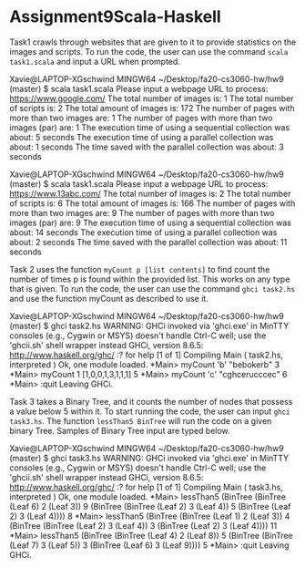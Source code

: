 # Assignment9Scala-Haskell


Task1 crawls through websites that are given to it to provide statistics on the images and scripts. To run the code, the user can use the command `scala task1.scala` and input a URL when prompted.

Xavie@LAPTOP-XGschwind MINGW64 ~/Desktop/fa20-cs3060-hw/hw9 (master)
$ scala task1.scala
Please input a webpage URL to process: https://www.google.com/
The total number of images is: 1
The total number of scripts is: 2
The total amount of images is: 172
The number of pages with more than two images are: 1
The number of pages with more than two images (par) are: 1
The execution time of using a sequential collection was about: 5 seconds
The execution time of using a parallel collection was about: 1 seconds
The time saved with the parallel collection was about: 3 seconds


Xavie@LAPTOP-XGschwind MINGW64 ~/Desktop/fa20-cs3060-hw/hw9 (master)
$ scala task1.scala
Please input a webpage URL to process: https://www.13abc.com/
The total number of images is: 2
The total number of scripts is: 6
The total amount of images is: 166
The number of pages with more than two images are: 9
The number of pages with more than two images (par) are: 9
The execution time of using a sequential collection was about: 14 seconds
The execution time of using a parallel collection was about: 2 seconds
The time saved with the parallel collection was about: 11 seconds


Task 2 uses the function `myCount p [list contents]` to find count the number of times p is found within the provided list. This works on any type that is given. To run the code, the user can use the command `ghci task2.hs` and use the function myCount as described to use it.


Xavie@LAPTOP-XGschwind MINGW64 ~/Desktop/fa20-cs3060-hw/hw9 (master)
$ ghci task2.hs
WARNING: GHCi invoked via 'ghci.exe' in MinTTY consoles (e.g., Cygwin or MSYS)
         doesn't handle Ctrl-C well; use the 'ghcii.sh' shell wrapper instead
GHCi, version 8.6.5: http://www.haskell.org/ghc/  :? for help
[1 of 1] Compiling Main             ( task2.hs, interpreted )
Ok, one module loaded.
*Main> myCount 'b' "bebokerb"
3
*Main> myCount 1 [1,0,0,1,3,1,1,1]
5
*Main> myCount 'c' "cghcerucccec"
6
*Main> :quit
Leaving GHCi.


Task 3 takes a Binary Tree, and it counts the number of nodes that possess a value below 5 within it. To start running the code, the user can input `ghci task3.hs`. The function `lessThan5 BinTree` will run the code on a given binary Tree. Samples of Binary Tree input are typed below.

Xavie@LAPTOP-XGschwind MINGW64 ~/Desktop/fa20-cs3060-hw/hw9 (master)
$ ghci task3.hs
WARNING: GHCi invoked via 'ghci.exe' in MinTTY consoles (e.g., Cygwin or MSYS)
         doesn't handle Ctrl-C well; use the 'ghcii.sh' shell wrapper instead
GHCi, version 8.6.5: http://www.haskell.org/ghc/  :? for help
[1 of 1] Compiling Main             ( task3.hs, interpreted )
Ok, one module loaded.
*Main> lessThan5 (BinTree (BinTree (Leaf 6) 2 (Leaf 3)) 9 (BinTree (BinTree (Leaf 2) 3 (Leaf 4)) 5 (BinTree (Leaf 2) 3 (Leaf 4))))
8
*Main> lessThan5 (BinTree (BinTree (Leaf 1) 2 (Leaf 3)) 4 (BinTree (BinTree (Leaf 2) 3 (Leaf 4)) 3 (BinTree (Leaf 2) 3 (Leaf 4))))
11
*Main> lessThan5 (BinTree (BinTree (Leaf 4) 2 (Leaf 8)) 5 (BinTree (BinTree (Leaf 7) 3 (Leaf 5)) 3 (BinTree (Leaf 6) 3 (Leaf 9))))
5
*Main> :quit
Leaving GHCi.



